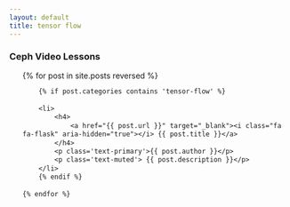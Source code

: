 ```yaml
---
layout: default
title: tensor flow
---
```


<style>
ul.mod {
	line-height: 110%;
}
</style>

### Ceph Video Lessons
<ul class='mod'>
	{% for post in site.posts reversed %}

		{% if post.categories contains 'tensor-flow' %}
		
		<li>
			<h4>	
				<a href="{{ post.url }}" target="_blank"><i class="fa fa-flask" aria-hidden="true"></i> {{ post.title }}</a>
			</h4>
			<p class='text-primary'>{{ post.author }}</p>
			<p class='text-muted'> {{ post.description }}</p>
		</li>
		{% endif %}
		
	{% endfor %}

</ul>
